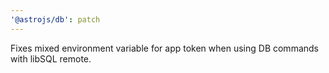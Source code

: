 ```yaml
---
'@astrojs/db': patch
---
```


Fixes mixed environment variable for app token when using DB commands with libSQL remote.

